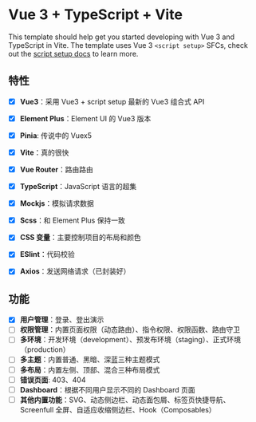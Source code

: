 # Vue 3 + TypeScript + Vite

This template should help get you started developing with Vue 3 and TypeScript in Vite. The template uses Vue 3 `<script setup>` SFCs, check out the [script setup docs](https://v3.vuejs.org/api/sfc-script-setup.html#sfc-script-setup) to learn more.

## 特性

- [x] **Vue3**：采用 Vue3 + script setup 最新的 Vue3 组合式 API
- [x] **Element Plus**：Element UI 的 Vue3 版本
- [x] **Pinia**: 传说中的 Vuex5
- [x] **Vite**：真的很快
- [x] **Vue Router**：路由路由
- [x] **TypeScript**：JavaScript 语言的超集
- [x] **Mockjs**：模拟请求数据
- [x] **Scss**：和 Element Plus 保持一致
- [x] **CSS 变量**：主要控制项目的布局和颜色
- [x] **ESlint**：代码校验
- [x] **Axios**：发送网络请求（已封装好）


## 功能

- [x] **用户管理**：登录、登出演示
- [ ] **权限管理**：内置页面权限（动态路由）、指令权限、权限函数、路由守卫
- [ ] **多环境**：开发环境（development）、预发布环境（staging）、正式环境（production）
- [ ] **多主题**：内置普通、黑暗、深蓝三种主题模式
- [ ] **多布局**：内置左侧、顶部、混合三种布局模式
- [ ] **错误页面**: 403、404
- [ ] **Dashboard**：根据不同用户显示不同的 Dashboard 页面
- [ ] **其他内置功能**：SVG、动态侧边栏、动态面包屑、标签页快捷导航、Screenfull 全屏、自适应收缩侧边栏、Hook（Composables）